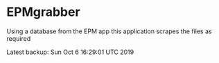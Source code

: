 # EPMgrabber
Using a database from the EPM app this application scrapes the files as required


Latest backup: Sun Oct 6 16:29:01 UTC 2019
